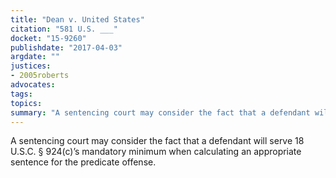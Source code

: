 ```yaml
---
title: "Dean v. United States"
citation: "581 U.S. ___"
docket: "15-9260"
publishdate: "2017-04-03"
argdate: ""
justices:
- 2005roberts
advocates:
tags:
topics:
summary: "A sentencing court may consider the fact that a defendant will serve 18 U.S.C. § 924(c)’s mandatory minimum when calculating an appropriate sentence for the predicate offense."
---
```

A sentencing court may consider the fact that a defendant will serve 18 U.S.C. § 924(c)’s mandatory minimum when calculating an appropriate sentence for the predicate offense.

